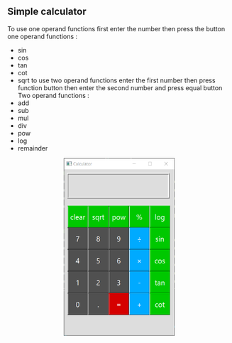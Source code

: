 ## Simple calculator
To use one operand functions first enter the number then press the button\
one operand functions :
- sin
- cos
- tan
- cot
- sqrt
to use two operand functions enter the first number then press function button then enter the second number and press equal button\
Two operand functions :
- add
- sub
- mul
- div
- pow
- log
- remainder 

<p align="center">
  <img src="2 - screen shot.png"  title="UI Design"  width="250" height="400">

</p>